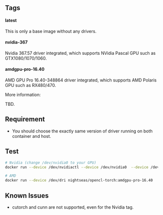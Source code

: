 ## Tags

#### latest
This is only a base image without any drivers.

#### nvidia-367
Nvidia 367.57 driver integrated, which supports NVidia Pascal GPU such as GTX1080/1070/1060. 

#### amdgpu-pro-16.40
AMD GPU Pro 16.40-348864 driver integrated, which supports AMD Polaris GPU such as RX480/470.

More information: 

TBD.

## Requirement

 - You should choose the exactly same version of driver running on both container and host.

## Test

```sh
# Nvidia (change /dev/nvidia0 to your GPU)
docker run --device /dev/nvidiactl --device /dev/nvidia0  --device /dev/nvidia-uvm -it nightseas/opencl-torch:nvidia-367

# AMD
docker run --device /dev/dri nightseas/opencl-torch:amdgpu-pro-16.40
```


## Known Issues

 - cutorch and cunn are not supported, even for the Nvidia tag.
